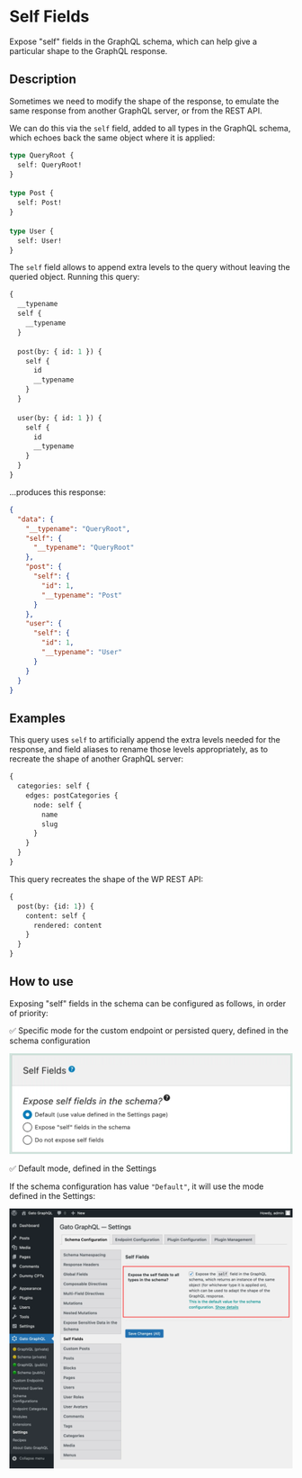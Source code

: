# Self Fields

Expose "self" fields in the GraphQL schema, which can help give a particular shape to the GraphQL response.

## Description

Sometimes we need to modify the shape of the response, to emulate the same response from another GraphQL server, or from the REST API.

We can do this via the `self` field, added to all types in the GraphQL schema, which echoes back the same object where it is applied:

```graphql
type QueryRoot {
  self: QueryRoot!
}

type Post {
  self: Post!
}

type User {
  self: User!
}
```

The `self` field allows to append extra levels to the query without leaving the queried object. Running this query:

```graphql
{
  __typename
  self {
    __typename
  }
  
  post(by: { id: 1 }) {
    self {
      id
      __typename
    }
  }
  
  user(by: { id: 1 }) {
    self {
      id
      __typename
    }
  }
}
```

...produces this response:

```json
{
  "data": {
    "__typename": "QueryRoot",
    "self": {
      "__typename": "QueryRoot"
    },
    "post": {
      "self": {
        "id": 1,
        "__typename": "Post"
      }
    },
    "user": {
      "self": {
        "id": 1,
        "__typename": "User"
      }
    }
  }
}
```

## Examples

This query uses `self` to artificially append the extra levels needed for the response, and field aliases to rename those levels appropriately, as to recreate the shape of another GraphQL server:

```graphql
{
  categories: self {
    edges: postCategories {
      node: self {
        name
        slug
      }
    }
  }
}
```

This query recreates the shape of the WP REST API:

```graphql
{
  post(by: {id: 1}) {
    content: self {
      rendered: content
    }
  }
}
```

## How to use

Exposing "self" fields in the schema can be configured as follows, in order of priority:

✅ Specific mode for the custom endpoint or persisted query, defined in the schema configuration

![Adding self fields to the schema, set in the Schema configuration](../../images/schema-configuration-adding-self-fields-to-schema.webp "Adding self fields to the schema, set in the Schema configuration")

✅ Default mode, defined in the Settings

If the schema configuration has value `"Default"`, it will use the mode defined in the Settings:

<div class="img-width-1024" markdown=1>

![Expose self fields in the schema, in the Settings](../../images/settings-self-fields-default.webp "Expose self fields in the schema, in the Settings")

</div>
